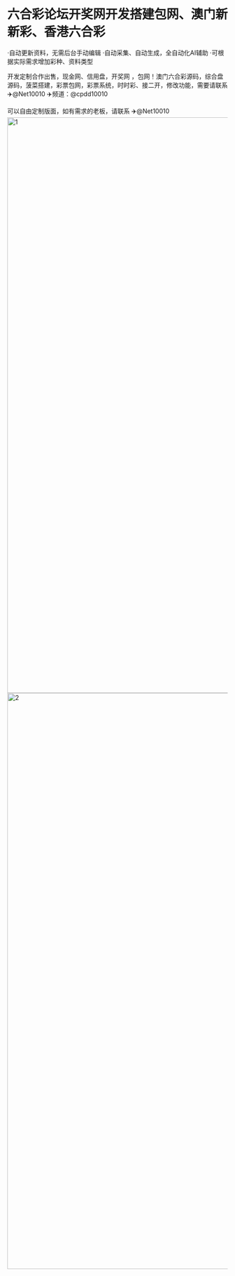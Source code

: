 # 六合彩论坛开奖网开发搭建包网、澳门新新彩、香港六合彩

·自动更新资料，无需后台手动编辑
·自动采集、自动生成，全自动化AI辅助
·可根据实际需求增加彩种、资料类型

开发定制合作出售，现金网、信用盘，开奖网 ，包网！澳门六合彩源码，综合盘源码，菠菜搭建，彩票包网，彩票系统，时时彩、接二开，修改功能，需要请联系 ✈️@Net10010 ✈️频道：@cpdd10010

可以自由定制版面，如有需求的老板，请联系  ✈️@Net10010
<img width="604" height="1313" alt="1" src="https://github.com/user-attachments/assets/57a207a2-4273-480c-b182-762ba6922317" />
<img width="606" height="1314" alt="2" src="https://github.com/user-attachments/assets/d1fabc48-1cec-47a7-adc5-fdb2c84994d9" />
